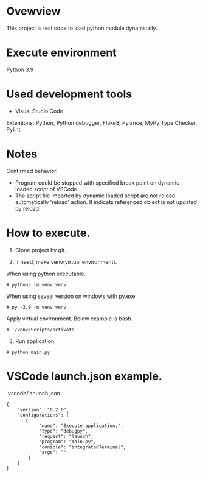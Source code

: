 # Ovewview

This project is test code to load python module dynamically.

# Execute environment

Python 3.9

# Used development tools

* Visual Studio Code

Extentions: Python, Python debugger, Flake8, Pylance, MyPy Type Checker, Pylint 

# Notes

Confirmed behavior.
* Program could be stopped with specified break point on dynamic loaded script
of VSCode.
* The script file imported by dynamic loaded script are not reload automatically
 'reload' action. It indicats referenced object is not updated by reload.

# How to execute.

1. Clone project by git.

2. If need, make venv(virtual environment).

When using python executable.
```
# python3 -m venv venv
```
When using seveal version on windows with py.exe.
```
# py -3.9 -m venv venv
```

Apply virtual environment. Below example is bash.
```
# ./venv/Scripts/activate
```

3. Run application.

```
# python main.py
```

# VSCode launch.json example.

.vscode/lanunch.json
```
{
    "version": "0.2.0",
    "configurations": [
       {
            "name": "Execute application.",
            "type": "debugpy",
            "request": "launch",
            "program": "main.py",
            "console": "integratedTerminal",
            "args": ""
        }
    ]
}
```



